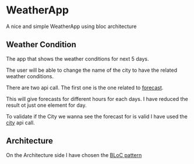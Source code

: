 # WeatherApp

A nice and simple WeatherApp using bloc architecture

## Weather Condition

The app that shows the weather conditions for next 5 days.

The user will be able to change the name of the city to have the related weather conditions.

There are two api call. 
The first one is the one related to [forecast](https://openweathermap.org/forecast5).

This will give forecasts for different hours for each days. I have reduced the result ot just one element for day.

To validate if the City we wanna see the forecast for is valid I have used the [city](https://openweathermap.org/api/geocoding-api) api call.


## Architecture

On the Architecture side I have chosen the [BLoC pattern](https://bloclibrary.dev)
